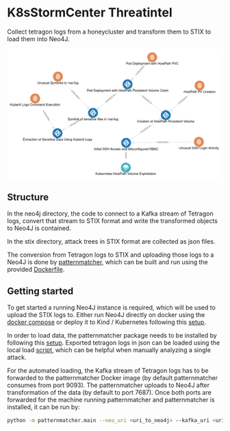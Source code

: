 # K8sStormCenter Threatintel
Collect tetragon logs from a honeycluster and transform them to STIX to load them into Neo4J.

![Attack Tree](./stix/figures/stix-attack-tree.jpg)

## Structure
In the neo4j directory, the code to connect to a Kafka stream of Tetragon logs, convert that stream to STIX format and write the transformed objects to Neo4J is contained.

In the stix directory, attack trees in STIX format are collected as json files.


The conversion from Tetragon logs to STIX and uploading those logs to a Neo4J is done by [patternmatcher](./pattern_matcher), which can be built and run using the provided [Dockerfile](./pattern_matcher/Dockerfile).

## Getting started
To get started a running Neo4J instance is required, which will be used to upload the STIX logs to. Either run Neo4J directly on docker using the [docker compose](./neo4j/docker-compose.yaml) or deploy it to Kind / Kubernetes following this [setup](./neo4j/README.md).


In order to load data, the patternmatcher package needs to be installed by following this [setup](./pattern_matcher/README.md).
Exported tetragon logs in json can be loaded using the local load [script](./pattern_matcher/scripts/load_local.sh), which can be helpful when manually analyzing a single attack.

For the automated loading, the Kafka stream of Tetragon logs has to be forwarded to the patternmatcher Docker image (by default patternmatcher consumes from port 9093).
The patternmatcher uploads to Neo4J after transformation of the data (by default to port 7687).
Once both ports are forwarded for the machine running patternmatcher and patternmatcher is installed, it can be run by:

```bash
python -m patternmatcher.main --neo_uri <uri_to_neo4j> --kafka_uri <uri_to_kafka_stream>
```






